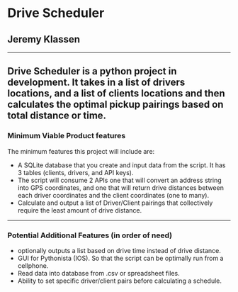 # Drive Scheduler
## Jeremy Klassen
---
Drive Scheduler is a python project in development. It takes in a list of drivers locations, and a list of clients locations and then calculates the optimal pickup pairings based on total distance or time.
---
### Minimum Viable Product features
The minimum features this project will include are:

- A SQLite database that you create and input data from the script. It has 3 tables (clients, drivers, and API keys).
- The script will consume 2 APIs one that will convert an address string into GPS coordinates, and one that will return drive distances between each driver coordinates and the client coordinates (one to many).
- Calculate and output a list of Driver/Client pairings that collectively require the least amount of drive distance.

---
### Potential Additional Features (in order of need)
- optionally outputs a list based on drive time instead of drive distance.
- GUI for Pythonista (IOS). So that the script can be optimally run from a cellphone.
- Read data into database from .csv or spreadsheet files.
- Ability to set specific driver/client pairs before calculating a schedule.